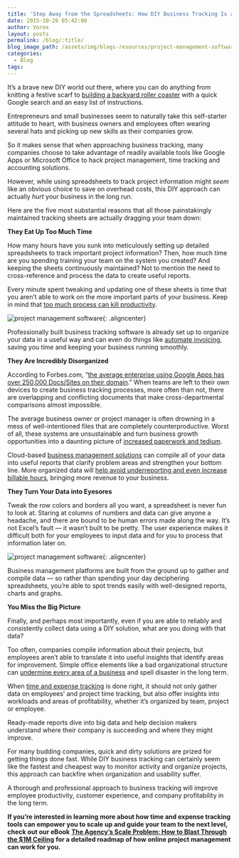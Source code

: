 ```yaml
---
title: 'Step Away from the Spreadsheets: How DIY Business Tracking Is a Business Fail'
date: 2015-10-26 05:42:00
author: Vorex
layout: posts
permalink: /blog/:title/
blog_image_path: /assets/img/blogs-resources/project-management-software-4.jpg
categories:
  - Blog
tags:
---
```



It’s a brave new DIY world out there, where you can do anything from knitting a festive scarf to [building a backyard roller coaster](http://www.wired.co.uk/magazine/archive/2014/11/how-to/how-to-build-a-backyard-roller-coaster) with a quick Google search and an easy list of instructions.

Entrepreneurs and small businesses seem to naturally take this self-starter attitude to heart, with business owners and employees often wearing several hats and picking up new skills as their companies grow.

So it makes sense that when approaching business tracking, many companies choose to take advantage of readily available tools like Google Apps or Microsoft Office to hack project management, time tracking and accounting solutions.

However, while using spreadsheets to track project information might *seem* like an obvious choice to save on overhead costs, this DIY approach can actually *hurt* your business in the long run.

Here are the five most substantial reasons that all those painstakingly maintained tracking sheets are actually dragging your team down:

**They Eat Up Too Much Time**

How many hours have you sunk into meticulously setting up detailed spreadsheets to track important project information? Then, how much time are you spending training your team on the system you created? And keeping the sheets continuously maintained? Not to mention the need to cross-reference and process the data to create useful reports.

Every minute spent tweaking and updating one of these sheets is time that you aren’t able to work on the more important parts of your business. Keep in mind that [too much process can kill productivity](http://www.fastcompany.com/1837301/5-ways-process-killing-your-productivity).

![project management software](http://i641.photobucket.com/albums/uu134/LeBarron/tumblr_m4ee1n0ujw1r04fupo1_500.gif){: .aligncenter}

Professionally built business tracking software is already set up to organize your data in a useful way and can even do things like [automate invoicing](http://www.vorex.com/product/billing-invoicing-tracking/), saving you time and keeping your business running smoothly.

**They Are Incredibly Disorganized**

According to Forbes.com, “[the average enterprise using Google Apps has over 250,000 Docs/Sites on their domain](http://www.forbes.com/sites/ciocentral/2012/06/01/google-apps-by-the-numbers/).” When teams are left to their own devices to create business tracking processes, more often than not, there are overlapping and conflicting documents that make cross-departmental comparisons almost impossible.

The average business owner or project manager is often drowning in a mess of well-intentioned files that are completely counterproductive. Worst of all, these systems are unsustainable and turn business growth opportunities into a daunting picture of [increased paperwork and tedium](http://testcollab.com/wp-content/uploads/2012/09/spreadsheet_comic.gif).

Cloud-based [business management solutions](http://www.vorex.com/solutions/) can compile all of your data into useful reports that clarify problem areas and strengthen your bottom line. More organized data will [help avoid underreporting and even increase billable hours](http://www.vorex.com/how-one-company-increased-margins-with-improved-time-tracking-billing/), bringing more revenue to your business.

**They Turn Your Data into Eyesores**

Tweak the row colors and borders all you want, a spreadsheet is never fun to look at. Staring at columns of numbers and data can give anyone a headache, and there are bound to be human errors made along the way. It’s not Excel’s fault — it wasn’t built to be pretty. The user experience makes it difficult both for your employees to input data and for you to process that information later on.

![project management software](http://i.imgur.com/LJ7OJRR.gif){: .aligncenter}

Business management platforms are built from the ground up to gather and compile data — so rather than spending your day deciphering spreadsheets, you’re able to spot trends easily with well-designed reports, charts and graphs.

**You Miss the Big Picture**

Finally, and perhaps most importantly, even if you are able to reliably and consistently collect data using a DIY solution, what are you doing with that data?

Too often, companies compile information about their projects, but employees aren’t able to translate it into useful insights that identify areas for improvement. Simple office elements like a bad organizational structure can [undermine every area of a business](http://smallbusiness.chron.com/happens-bad-organizational-structure-business-22934.html) and spell disaster in the long term.

When [time and expense tracking](http://www.vorex.com/product/time-expense-tracking/) is done right, it should not only gather data on employees’ and project time tracking, but also offer insights into workloads and areas of profitability, whether it’s organized by team, project or employee.

Ready-made reports dive into big data and help decision makers understand where their company is succeeding and where they might improve.

For many budding companies, quick and dirty solutions are prized for getting things done fast. While DIY business tracking can certainly seem like the fastest and cheapest way to monitor activity and organize projects, this approach can backfire when organization and usability suffer.

A thorough and professional approach to business tracking will improve employee productivity, customer experience, and company profitability in the long term.

**If you’re interested in learning more about how time and expense tracking tools can empower you to scale up and guide your team to the next level, check out our eBook** [**The Agency’s Scale Problem: How to Blast Through the $1M Ceiling**](http://vorex.hs-sites.com/agency-scale-ebook?__hstc=100746398.b2843db0333d5242d1d7cad84e1e93d1.1428948442272.1444083980494.1444243665523.86&amp;__hssc=100746398.5.1444243665523&amp;__hsfp=3666326852) **for a detailed roadmap of how online project management can work for you.**
